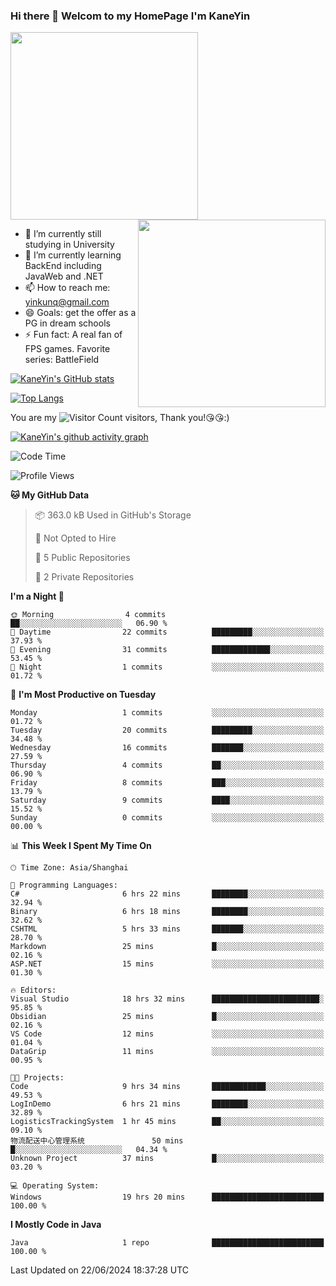 ### Hi there 👋 Welcom to my HomePage I'm KaneYin

<img src="https://user-images.githubusercontent.com/74038190/226190894-18e959ba-d458-4a94-ac44-790190f2a947.gif" align="center" width="300">
<img src="https://user-images.githubusercontent.com/74038190/212749447-bfb7e725-6987-49d9-ae85-2015e3e7cc41.gif" align="right" width="300">

- 🔭 I’m currently still studying in University
- 🌱 I’m currently learning BackEnd including JavaWeb and .NET
- 📫 How to reach me: yinkunq@gmail.com
- 😄 Goals: get the offer as a PG in dream schools
- ⚡ Fun fact: A real fan of FPS games. Favorite series: BattleField

[![KaneYin's GitHub stats](https://github-readme-stats.vercel.app/api?username=KaneYin&show_icon=true&anuraghazra)](https://github.com/anuraghazra/github-readme-stats)

[![Top Langs](https://github-readme-stats.vercel.app/api/top-langs/?username=KaneYin&layout=compact)](https://github.com/anuraghazra/github-readme-stats)

You are my ![Visitor Count](https://profile-counter.glitch.me/KaneYin/count.svg) visitors, Thank you!😘😘:)

[![KaneYin's github activity graph](https://github-readme-activity-graph.vercel.app/graph?username=KaneYin&bg_color=white&color=black)](https://github.com/KaneYin/github-readme-activity-graph)

<!--START_SECTION:waka-->
![Code Time](http://img.shields.io/badge/Code%20Time-45%20hrs%205%20mins-blue)

![Profile Views](http://img.shields.io/badge/Profile%20Views-0-blue)

**🐱 My GitHub Data** 

> 📦 363.0 kB Used in GitHub's Storage 
 > 
> 🚫 Not Opted to Hire
 > 
> 📜 5 Public Repositories 
 > 
> 🔑 2 Private Repositories 
 > 
**I'm a Night 🦉** 

```text
🌞 Morning                4 commits           ██░░░░░░░░░░░░░░░░░░░░░░░   06.90 % 
🌆 Daytime                22 commits          █████████░░░░░░░░░░░░░░░░   37.93 % 
🌃 Evening                31 commits          █████████████░░░░░░░░░░░░   53.45 % 
🌙 Night                  1 commits           ░░░░░░░░░░░░░░░░░░░░░░░░░   01.72 % 
```
📅 **I'm Most Productive on Tuesday** 

```text
Monday                   1 commits           ░░░░░░░░░░░░░░░░░░░░░░░░░   01.72 % 
Tuesday                  20 commits          █████████░░░░░░░░░░░░░░░░   34.48 % 
Wednesday                16 commits          ███████░░░░░░░░░░░░░░░░░░   27.59 % 
Thursday                 4 commits           ██░░░░░░░░░░░░░░░░░░░░░░░   06.90 % 
Friday                   8 commits           ███░░░░░░░░░░░░░░░░░░░░░░   13.79 % 
Saturday                 9 commits           ████░░░░░░░░░░░░░░░░░░░░░   15.52 % 
Sunday                   0 commits           ░░░░░░░░░░░░░░░░░░░░░░░░░   00.00 % 
```


📊 **This Week I Spent My Time On** 

```text
🕑︎ Time Zone: Asia/Shanghai

💬 Programming Languages: 
C#                       6 hrs 22 mins       ████████░░░░░░░░░░░░░░░░░   32.94 % 
Binary                   6 hrs 18 mins       ████████░░░░░░░░░░░░░░░░░   32.62 % 
CSHTML                   5 hrs 33 mins       ███████░░░░░░░░░░░░░░░░░░   28.70 % 
Markdown                 25 mins             █░░░░░░░░░░░░░░░░░░░░░░░░   02.16 % 
ASP.NET                  15 mins             ░░░░░░░░░░░░░░░░░░░░░░░░░   01.30 % 

🔥 Editors: 
Visual Studio            18 hrs 32 mins      ████████████████████████░   95.85 % 
Obsidian                 25 mins             █░░░░░░░░░░░░░░░░░░░░░░░░   02.16 % 
VS Code                  12 mins             ░░░░░░░░░░░░░░░░░░░░░░░░░   01.04 % 
DataGrip                 11 mins             ░░░░░░░░░░░░░░░░░░░░░░░░░   00.95 % 

🐱‍💻 Projects: 
Code                     9 hrs 34 mins       ████████████░░░░░░░░░░░░░   49.53 % 
LogInDemo                6 hrs 21 mins       ████████░░░░░░░░░░░░░░░░░   32.89 % 
LogisticsTrackingSystem  1 hr 45 mins        ██░░░░░░░░░░░░░░░░░░░░░░░   09.10 % 
物流配送中心管理系统               50 mins             █░░░░░░░░░░░░░░░░░░░░░░░░   04.34 % 
Unknown Project          37 mins             █░░░░░░░░░░░░░░░░░░░░░░░░   03.20 % 

💻 Operating System: 
Windows                  19 hrs 20 mins      █████████████████████████   100.00 % 
```

**I Mostly Code in Java** 

```text
Java                     1 repo              █████████████████████████   100.00 % 
```




 Last Updated on 22/06/2024 18:37:28 UTC
<!--END_SECTION:waka-->

